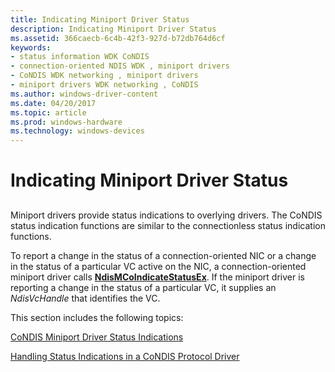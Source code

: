 ```yaml
---
title: Indicating Miniport Driver Status
description: Indicating Miniport Driver Status
ms.assetid: 366caecb-6c4b-42f3-927d-b72db764d6cf
keywords:
- status information WDK CoNDIS
- connection-oriented NDIS WDK , miniport drivers
- CoNDIS WDK networking , miniport drivers
- miniport drivers WDK networking , CoNDIS
ms.author: windows-driver-content
ms.date: 04/20/2017
ms.topic: article
ms.prod: windows-hardware
ms.technology: windows-devices
---
```


# Indicating Miniport Driver Status


## <a href="" id="ddk-indicating-miniport-driver-status-ng"></a>


Miniport drivers provide status indications to overlying drivers. The CoNDIS status indication functions are similar to the connectionless status indication functions.

To report a change in the status of a connection-oriented NIC or a change in the status of a particular VC active on the NIC, a connection-oriented miniport driver calls [**NdisMCoIndicateStatusEx**](https://msdn.microsoft.com/library/windows/hardware/ff563562). If the miniport driver is reporting a change in the status of a particular VC, it supplies an *NdisVcHandle* that identifies the VC.

This section includes the following topics:

[CoNDIS Miniport Driver Status Indications](condis-miniport-driver-status-indications.md)

[Handling Status Indications in a CoNDIS Protocol Driver](handling-status-indications-in-a-condis-protocol-driver.md)

 

 





